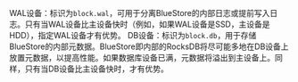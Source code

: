 WAL设备：标识为`block.wal`，可用于分离BlueStore的内部日志或提前写入日志。只有当WAL设备比主设备快时（例如，如果WAL设备是SSD，主设备是HDD），指定WAL设备才有优势。
DB设备：标识为`block.db`，用于存储BlueStore的内部元数据。BlueStore即内部的RocksDB将尽可能多地在DB设备上放置元数据，以提高性能。如果数据库设备已满，元数据将溢出到主设备上。同样，只有当DB设备比主设备快时，才有优势。
